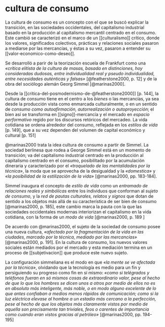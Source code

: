 # cultura de consumo
La cultura de consumo es un concepto con el que se buscó explicar la transición, en las sociedades occidentales, del capitalismo industrial basado en la producción al capitalismo mercantil centrado en el consumo. Este cambió se caracterizó en el marco de un [[culturalismo]] crítico, donde los valores, significados colectivos, prácticas y relaciones sociales pasaron a mediarse por las mercancías, y éstas a su vez, pasaron a entender su [[valor-economico-como-deseo]].

Se desarrolló a parir de la teorización escuela de Frankfurt como una *«crítica elitista de la cultura de masas, basada en distinciones, hoy consideradas dudosas, entre individualidad real y pseudo individualidad, entre necesidades auténticas y falsas»* \[@featherstone2000, p. 12\] y de la obra del sociólogo alemán Georg Simmel \[@marinas2000\].

Desde la [[critica-del-posmodernismo-de-@featherstone2000]] [p. 144], la cultura de consumo tiene en el centro a los *bienes* o las mercancías, ya sea desde la producción vista como enmarcada culturalmente, o en un sentido de *consumo como autoafirmación, autorrealización o autoproyección*; el bien así se transforma en [[signo]]-mercancía y el mercado en *espacio performativo* regido por los discursos retóricos del mercadeo. La vida cotidiana se ordena alrededor del consumo, reflejada en los *estilos de vida* [p. 149], que a su vez dependen del volumen de capital económico y cultural [p. 151]

@marinas2000 trata la idea cultura de consumo a partir de Simmel. La sociedad berlinesa que rodea a George Simmel está en un momento de transición; va del capitalismo industrial centrado en la producción al capitalismo centrado en el consumo, posibilitado por la acumulación dineraria y caracterizado por el *«troquelado de las mentalidades por la técnica»*, la moda que se aprovecha de la desigualdad y la *«domestica»* y *«la posibilidad de la estilización de la vida»* [@marinas2000, pp. 183-184].

Simmel inaugura el concepto de *estilo de vida* como un *entramado de relaciones reales y simbólicas* entre los individuos que conforman al *sujeto de consumo*, y la *red de pautas culturales, relatos y signos* que dotan de sentido a los objetos más allá de su característica de ser bien de consumo [@marinas2000, p. 185], este cambio marca la pauta con la que las sociedades occidentales modernas interiorizan el capitalismo en la vida cotidiana, con la forma de un *modo de vida* [@marinas2000, p. 189 ]

De acuerdo con @marinas2000, el sujeto de la sociedad de consumo posee una nueva cultura, *«afectado por la fragmentación de la vida en las ciudades, marcado por la técnica, mediado por las mercancías»* [@marinas2000, p. 191]. En la cultura de consumo, los nuevos valores sociales están mediados por el mercado y esta mediación termina en un proceso de [[subjetivacion]] que produce este nuevo sujeto.

La configuración simmeliana es el modo en que *«la mente se ve afectada por la técnica»*, olvidando que la tecnología es medio para un fin y persiguiendo su progreso como fin en sí mismo: *«como si telégrados y teléfonos fueran en só mismos cosas de extraordinario valor, pese al hecho de que lo que los hombres se dicen unos a otros por medio de ellos no es en absoluto más inteligente, más noble, o en modo alguno excelente de lo que antes confiaban a medios menos rápidos de comunicación; como si la luz eléctrica elevase al hombre a un estadio más cercano a la perfección, pese al hecho de que los objetos más claramente vistos por medio de aquella son precisamente tan triviales, feos o carentes de importancia como cuando eran vistos gracias al petróleo»* [@marinas2000, pp. 194-195]

